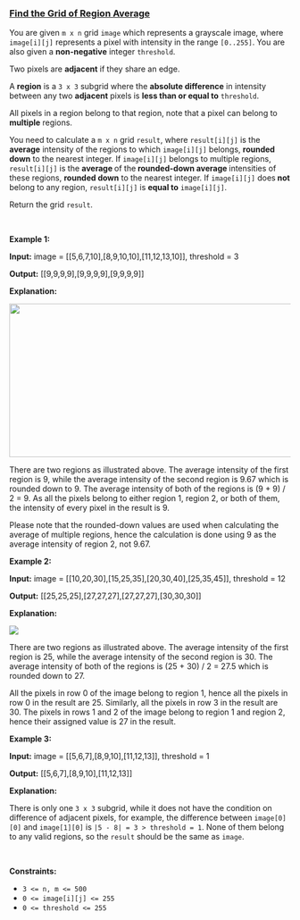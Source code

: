 ### [Find the Grid of Region Average](https://leetcode.com/problems/find-the-grid-of-region-average)

<p>You are given <code>m x n</code> grid <code>image</code> which represents a grayscale image, where <code>image[i][j]</code> represents a pixel with intensity in the range <code>[0..255]</code>. You are also given a <strong>non-negative</strong> integer <code>threshold</code>.</p>

<p>Two pixels are <strong>adjacent</strong> if they share an edge.</p>

<p>A <strong>region</strong> is a <code>3 x 3</code> subgrid where the <strong>absolute difference</strong> in intensity between any two <strong>adjacent</strong> pixels is <strong>less than or equal to</strong> <code>threshold</code>.</p>

<p>All pixels in a region belong to that region, note that a pixel can belong to <strong>multiple</strong> regions.</p>

<p>You need to calculate a <code>m x n</code> grid <code>result</code>, where <code>result[i][j]</code> is the <strong>average</strong> intensity of the regions to which <code>image[i][j]</code> belongs, <strong>rounded down</strong> to the nearest integer. If <code>image[i][j]</code> belongs to multiple regions, <code>result[i][j]</code> is the <strong>average </strong>of the<strong> rounded-down average </strong>intensities of these regions, <strong>rounded down</strong> to the nearest integer. If <code>image[i][j]</code> does<strong> not</strong> belong to any region, <code>result[i][j]</code> is <strong>equal to</strong> <code>image[i][j]</code>.</p>

<p>Return the grid <code>result</code>.</p>

<p>&nbsp;</p>
<p><strong class="example">Example 1:</strong></p>

<div class="example-block">
<p><strong>Input:</strong> <span class="example-io">image = [[5,6,7,10],[8,9,10,10],[11,12,13,10]], threshold = 3</span></p>

<p><strong>Output:</strong> <span class="example-io">[[9,9,9,9],[9,9,9,9],[9,9,9,9]]</span></p>

<p><strong>Explanation:</strong></p>

<p><img alt="" src="https://assets.leetcode.com/uploads/2023/12/21/example0corrected.png" style="width: 832px; height: 275px;" /></p>

<p>There are two regions as illustrated above. The average intensity of the first region is 9, while the average intensity of the second region is 9.67 which is rounded down to 9. The average intensity of both of the regions is (9 + 9) / 2 = 9. As all the pixels belong to either region 1, region 2, or both of them, the intensity of every pixel in the result is 9.</p>

<p>Please note that the rounded-down values are used when calculating the average of multiple regions, hence the calculation is done using 9 as the average intensity of region 2, not 9.67.</p>
</div>

<p><strong class="example">Example 2:</strong></p>

<div class="example-block">
<p><strong>Input:</strong> <span class="example-io">image = [[10,20,30],[15,25,35],[20,30,40],[25,35,45]], threshold = 12</span></p>

<p><strong>Output:</strong> <span class="example-io">[[25,25,25],[27,27,27],[27,27,27],[30,30,30]]</span></p>

<p><strong>Explanation:</strong></p>

<p><img src="https://assets.leetcode.com/uploads/2023/12/21/example1corrected.png" /></p>

<p>There are two regions as illustrated above. The average intensity of the first region is 25, while the average intensity of the second region is 30. The average intensity of both of the regions is (25 + 30) / 2 = 27.5 which is rounded down to 27.</p>

<p>All the pixels in row 0 of the image belong to region 1, hence all the pixels in row 0 in the result are 25. Similarly, all the pixels in row 3 in the result are 30. The pixels in rows 1 and 2 of the image belong to region 1 and region 2, hence their assigned value is 27 in the result.</p>
</div>

<p><strong class="example">Example 3:</strong></p>

<div class="example-block">
<p><strong>Input:</strong> <span class="example-io">image = [[5,6,7],[8,9,10],[11,12,13]], threshold = 1</span></p>

<p><strong>Output:</strong> <span class="example-io">[[5,6,7],[8,9,10],[11,12,13]]</span></p>

<p><strong>Explanation:</strong></p>

<p>There is only one <code>3 x 3</code> subgrid, while it does not have the condition on difference of adjacent pixels, for example, the difference between <code>image[0][0]</code> and <code>image[1][0]</code> is <code>|5 - 8| = 3 &gt; threshold = 1</code>. None of them belong to any valid regions, so the <code>result</code> should be the same as <code>image</code>.</p>
</div>

<p>&nbsp;</p>
<p><strong>Constraints:</strong></p>

<ul>
	<li><code>3 &lt;= n, m &lt;= 500</code></li>
	<li><code>0 &lt;= image[i][j] &lt;= 255</code></li>
	<li><code>0 &lt;= threshold &lt;= 255</code></li>
</ul>
